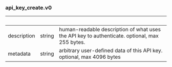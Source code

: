 
### api_key_create.v0

| &nbsp; | &nbsp; | &nbsp; |
|---|---|---|
| description | string | human-readable description of what uses the API key to authenticate. optional, max 255 bytes. |
| metadata | string | arbitrary user-defined data of this API key. optional, max 4096 bytes |